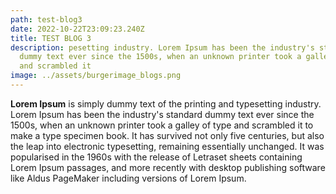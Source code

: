 ```yaml
---
path: test-blog3
date: 2022-10-22T23:09:23.240Z
title: TEST BLOG 3
description: pesetting industry. Lorem Ipsum has been the industry's standard
  dummy text ever since the 1500s, when an unknown printer took a galley of type
  and scrambled it
image: ../assets/burgerimage_blogs.png
---
```

<!--StartFragment-->

**Lorem Ipsum** is simply dummy text of the printing and typesetting industry. Lorem Ipsum has been the industry's standard dummy text ever since the 1500s, when an unknown printer took a galley of type and scrambled it to make a type specimen book. It has survived not only five centuries, but also the leap into electronic typesetting, remaining essentially unchanged. It was popularised in the 1960s with the release of Letraset sheets containing Lorem Ipsum passages, and more recently with desktop publishing software like Aldus PageMaker including versions of Lorem Ipsum.

<!--EndFragment-->
